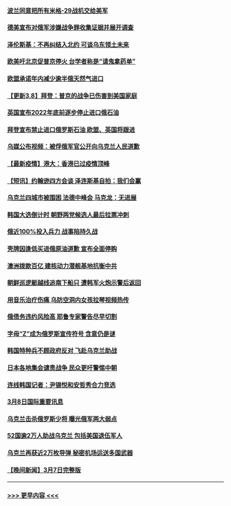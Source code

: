 #### [波兰同意把所有米格-29战机交给美军](../pages/prog202/a103368267.md?t=03090801) 
#### [德美宣布对俄军涉嫌战争罪收集证据并展开调查](../pages/prog202/a103368244.md?t=03090801) 
#### [泽伦斯基：不再纠结入北约 可谈乌东领土未来](../pages/prog202/a103368198.md?t=03090801) 
#### [欧美吁北京促普京停火 台学者称是“请鬼拿药单”](../pages/prog202/a103368183.md?t=03090801) 
#### [欧盟承诺年内减少逾半俄天然气进口](../pages/prog202/a103368131.md?t=03090801) 
#### [【更新3.8】拜登：普京的战争已伤害到美国家庭](../pages/prog202/a103367659.md?t=03090801) 
#### [英国宣布2022年底前逐步停止进口俄石油](../pages/prog202/a103368067.md?t=03090801) 
#### [拜登宣布禁止进口俄罗斯石油 欧盟、英国将跟进](../pages/prog202/a103368130.md?t=03090801) 
#### [乌媒公布视频：被俘俄军官公开向乌克兰人民道歉](../pages/prog202/a103367931.md?t=03090801) 
#### [【最新疫情】港大：香港已过疫情顶峰](../pages/prog202/a103368008.md?t=03090801) 
#### [【短讯】约翰逊四方会谈 泽连斯基自拍：我们会赢](../pages/prog202/a103368004.md?t=03090801) 
#### [乌克兰四城市被围困 法德中峰会 马克龙：无进展](../pages/prog202/a103368012.md?t=03090801) 
#### [韩国大选倒计时 朝野两党候选人最后拉票冲刺](../pages/prog202/a103367985.md?t=03090801) 
#### [俄近100%投入兵力 战事陷持久战](../pages/prog202/a103367950.md?t=03090801) 
#### [壳牌因逢低买进俄原油道歉 宣布全面停购](../pages/prog202/a103367879.md?t=03090801) 
#### [澳洲拨款百亿 建核动力潜舰基地抗衡中共](../pages/prog202/a103367897.md?t=03090801) 
#### [朝鲜巡逻艇越线追南下船只 遭韩军火炮示警后返回](../pages/prog202/a103367909.md?t=03090801) 
#### [用音乐治疗伤痛 乌防空洞内女孩拉琴视频热传](../pages/prog202/a103367677.md?t=03090801) 
#### [俄债务违约风险高 耶鲁专家警告尽早切割](../pages/prog202/a103367664.md?t=03090801) 
#### [字母“Z”成为俄罗斯宣传符号 含意仍是谜](../pages/prog202/a103367660.md?t=03090801) 
#### [韩国特种兵不顾政府反对 飞赴乌克兰助战](../pages/prog202/a103367793.md?t=03090801) 
#### [日本各地集会谴责战争 民众更吁警惕中朝](../pages/prog202/a103367756.md?t=03090801) 
#### [连线韩国记者：尹锡悦和安哲秀合力竞选](../pages/prog202/a103367754.md?t=03090801) 
#### [3月8日国际重要讯息](../pages/prog202/a103367752.md?t=03090801) 
#### [乌克兰击杀俄罗斯少将 曝光俄军两大弱点](../pages/prog202/a103367710.md?t=03090801) 
#### [52国逾2万人助战乌克兰 包括美国退伍军人](../pages/prog202/a103367630.md?t=03090801) 
#### [乌克兰再获近2万枚导弹 秘密机场运送多国武器](../pages/prog202/a103367575.md?t=03090801) 
#### [【晚间新闻】3月7日完整版](../pages/prog202/a103367411.md?t=03090801) 

----
#### [ >>> 更早内容 <<< ](../indexes/prog202-earlier.md)
